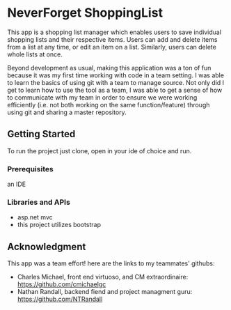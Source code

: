 # NeverForget ShoppingList

This app is a shopping list manager which enables users to save individual shopping lists and their respective items. Users can add and delete
items from a list at any time, or edit an item on a list. Similarly, users can delete whole lists at once. 

Beyond development as usual, making this application was a ton of fun because it was my first time working with code in a team setting. 
I was able to learn the basics of using git with a team to manage source. Not only did I get to learn how to use the tool as a team, I was able
to get a sense of how to communicate with my team in order to ensure we were working efficiently (i.e. not both working on the same function/feature) through 
using git and sharing a master repository. 


## Getting Started

To run the project just clone, open in your ide of choice and run.

### Prerequisites

an IDE

### Libraries and APIs
* asp.net mvc
* this project utilizes bootstrap

## Acknowledgment

This app was a team effort! 
here are the links to my teammates' githubs:
* Charles Michael, front end virtuoso, and CM extraordinaire: https://github.com/cmichaelgc
* Nathan Randall, backend fiend and project managment guru: https://github.com/NTRandall
